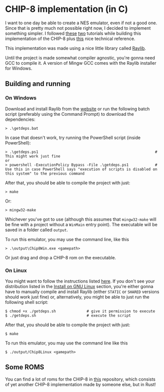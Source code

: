 # CHIP-8 implementation (in C)

I want to one day be able to create a NES emulator, even if not a good
one. Since that is pretty much not possible right now, I decided to implement something simpler. I followed [these](https://multigesture.net/articles/how-to-write-an-emulator-chip-8-interpreter/) [two](https://tobiasvl.github.io/blog/write-a-chip-8-emulator/) tutorials while building this implementation of the CHIP-8 plus [this](http://devernay.free.fr/hacks/chip8/C8TECH10.HTM) nice technical reference.

This implementation was made using a nice little library called [Raylib](https://www.raylib.com/).

Until the project is made somewhat compiler agnostic, you're gonna need GCC to compile it. A version of Mingw GCC comes with the Raylib installer for Windows.

## Building and running

### On Windows

Download and install Raylib from the [website](https://www.raylib.com) or run the following batch script (preferably using the Command Prompt) to download the dependencies:

```console
> .\getdeps.bat
```

In case that doesn't work, try running the PowerShell script (inside PowerShell):

```console
> .\getdeps.ps1                                                     # This might work just fine
or
> powershell -ExecutionPolicy Bypass -File .\getdeps.ps1            # Use this in case PowerShell says "execution of scripts is disabled on this system" to the previous command
```

After that, you should be able to compile the project with just:

```console
> make
```

Or:

```console
> mingw32-make
```

Whichever you've got to use (although this assumes that `mingw32-make` will be fine with a project without a `WinMain` entry point). The executable will be saved in a folder called `output`.<br>

To run this emulator, you may use the command line, like this

```console
> .\output\Chip8Win.exe <gamepath>
```

Or just drag and drop a CHIP-8 rom on the executable.

### On Linux

You might want to follow the instructions listed [here](https://github.com/raysan5/raylib/wiki/Working-on-GNU-Linux). If you don't see your distribution listed in the
[Install on GNU Linux](https://github.com/raysan5/raylib/wiki/Working-on-GNU-Linux#install-on-gnu-linux) section, you're either gonna have to manually compile and install Raylib (either
`STATIC` or `SHARED` versions should work just fine) or, alternatively, you might be able to just run the following shell script:

```console
$ chmod +x ./getdeps.sh              # give it permission to execute
$ ./getdeps.sh                       # execute the script
```

After that, you should be able to compile the project with just:

```console
$ make
```

To run this emulator, you may use the command line like this

```console
$ ./output/Chip8Linux <gamepath>
```

## Some ROMS

You can find a lot of roms for the CHIP-8 in [this](https://github.com/AlexEne/rust-chip8) repository, which consists of yet another CHIP-8 implementation made by someone else, but in Rust!
